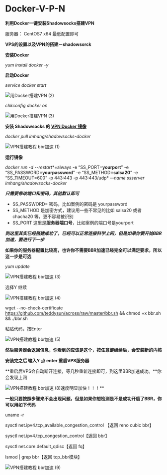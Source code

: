 # Docker-V-P-N
**利用Docker一键安装Shadowsocks搭建VPN**

服务器： CentOS7 x64  最低配置即可

**VPS的设置以及VPN的搭建－shadowsorck**

**安装Docker**

*yum install docker -y*

**启动Docker**

*service docker start*

![用Docker搭建VPN (2)](https://cdn.shortpixel.ai/client/q_glossy,ret_img,w_529,h_99/https://vkuajing.net/wp-content/uploads/2019/03/%E7%94%A8Docker%E6%90%AD%E5%BB%BAVPN-2.png)

*chkconfig docker on*

![用Docker搭建VPN (3)](https://cdn.shortpixel.ai/client/q_glossy,ret_img,w_583,h_115/https://vkuajing.net/wp-content/uploads/2019/03/%E7%94%A8Docker%E6%90%AD%E5%BB%BAVPN-3.png)

**安装 Shadowsocks 的 [VPN Docker 镜像](https://github.com/hangim/shadowsocks-docker)**

*docker pull imhang/shadowsocks-docker*

![VPN搭建教程 bbr加速 (1)](https://cdn.shortpixel.ai/client/q_glossy,ret_img,w_581/https://vkuajing.net/wp-content/uploads/2020/01/VPN%E6%90%AD%E5%BB%BA%E6%95%99%E7%A8%8B-bbr%E5%8A%A0%E9%80%9F-1.png)

 **运行镜像**

*docker run -d* *--restart**=always -e “SS_PORT=**yourport**” -e “SS_PASSWORD=**yourpassword**” -e “SS_METHOD=**salsa20**” -e “SS_TIMEOUT=600” -p 443:443 -p 443:443/udp* *--name* *ssserver imhang/shadowsocks-docker*

***只需要修改端口和密码，其他默认即可***

- SS_PASSWORD= 密码，比如案例的密码是 yourpassword 
- SS_METHOD 是加密方式，建议用一些不常见的比如 salsa20 或者 chacha20 等，更不容易被识别
- SS_PORT 这里是**服务器端口号**，比如案例的端口号是yourport

***到这里其实已经搭建成功了，已经可以正常连接科学上网，但是如果你要开始BBR加速，要进行下一步***



**如果你的服务器配置比较高，也许你不需要BBR加速已经完全可以满足要求，所以这一步是可选**

*yum update*

![VPN搭建教程 bbr加速 (3)](https://cdn.shortpixel.ai/client/q_glossy,ret_img,w_642/https://vkuajing.net/wp-content/uploads/2020/01/VPN%E6%90%AD%E5%BB%BA%E6%95%99%E7%A8%8B-bbr%E5%8A%A0%E9%80%9F-3.png)

选择Y 继续

![VPN搭建教程 bbr加速 (4)](https://cdn.shortpixel.ai/client/q_glossy,ret_img,w_345/https://vkuajing.net/wp-content/uploads/2020/01/VPN%E6%90%AD%E5%BB%BA%E6%95%99%E7%A8%8B-bbr%E5%8A%A0%E9%80%9F-4.png)



wget --no-check-certificate https://github.com/teddysun/across/raw/master/bbr.sh && chmod +x bbr.sh && ./bbr.sh

粘贴代码，按Enter

![VPN搭建教程 bbr加速 (5)](https://cdn.shortpixel.ai/client/q_glossy,ret_img,w_1070/https://vkuajing.net/wp-content/uploads/2020/01/VPN%E6%90%AD%E5%BB%BA%E6%95%99%E7%A8%8B-bbr%E5%8A%A0%E9%80%9F-5.png)

**然后服务器会返回信息，你看到的应该是这个，**按任意键继续后**，会安装新的内核**

**安装完之后 输入Y 点 enter 重启VPS服务器**

**重启后VPS会自动断开连接，等几秒重新连接即可，到这里BBR加速成功。**你会发现上网

![VPN搭建教程 bbr加速 (8)](https://cdn.shortpixel.ai/client/q_glossy,ret_img,w_453/https://vkuajing.net/wp-content/uploads/2020/01/VPN%E6%90%AD%E5%BB%BA%E6%95%99%E7%A8%8B-bbr%E5%8A%A0%E9%80%9F-8.png)速度明显加快！！！**

**一般只要按照步骤来不会出现问题，但是如果你想检测是不是成功开启了BBR，你可以用如下代码**

uname -r

sysctl net.ipv4.tcp_available_congestion_control 【返回 reno cubic bbr】

sysctl net.ipv4.tcp_congestion_control【返回 bbr】

sysctl net.core.default_qdisc【返回 fq】

lsmod | grep bbr【返回 tcp_bbr模块】

![VPN搭建教程 bbr加速 (9)](https://cdn.shortpixel.ai/client/q_glossy,ret_img,w_658/https://vkuajing.net/wp-content/uploads/2020/01/VPN%E6%90%AD%E5%BB%BA%E6%95%99%E7%A8%8B-bbr%E5%8A%A0%E9%80%9F-9.png)
